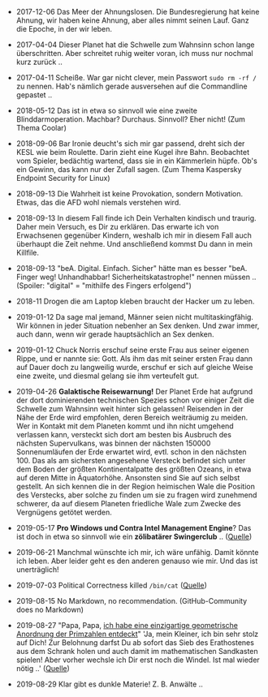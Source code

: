 - 2017-12-06 Das Meer der Ahnungslosen.  Die Bundesregierung hat keine Ahnung, wir haben keine Ahnung, aber alles nimmt seinen Lauf.  Ganz die Epoche, in der wir leben.

- 2017-04-04 Dieser Planet hat die Schwelle zum Wahnsinn schon lange überschritten.  Aber schreitet ruhig weiter voran, ich muss nur nochmal kurz zurück ..

- 2017-04-11 Scheiße.  War gar nicht clever, mein Passwort `sudo rm -rf /` zu nennen.  Hab's nämlich gerade ausversehen auf die Commandline gepastet ..

- 2018-05-12 Das ist in etwa so sinnvoll wie eine zweite Blinddarmoperation.  Machbar?  Durchaus.  Sinnvoll?  Eher nicht!  (Zum Thema Coolar)

- 2018-09-06 Bar Ironie deucht's sich mir gar passend, dreht sich der KESL wie beim Roulette.  Darin zieht eine Kugel ihre Bahn. Beobachtet vom Spieler, bedächtig wartend, dass sie in ein Kämmerlein hüpfe.  Ob's ein Gewinn, das kann nur der Zufall sagen.  (Zum Thema Kaspersky Endpoint Security for Linux)

- 2018-09-13 Die Wahrheit ist keine Provokation, sondern Motivation.  Etwas, das die AFD wohl niemals verstehen wird.

- 2018-09-13 In diesem Fall finde ich Dein Verhalten kindisch und traurig.  Daher mein Versuch, es Dir zu erklären.  Das erwarte ich von Erwachsenen gegenüber Kindern, weshalb ich mir in diesem Fall auch überhaupt die Zeit nehme.  Und anschließend kommst Du dann in mein Killfile.

- 2018-09-13 "beA.  Digital.  Einfach.  Sicher" hätte man es besser "beA. Finger weg!  Unhandhabbar!  Sicherheitskatastrophe!" nennen müssen ..  (Spoiler: "digital" = "mithilfe des Fingers erfolgend")

- 2018-11 Drogen die am Laptop kleben braucht der Hacker um zu leben.

- 2019-01-12 Da sage mal jemand, Männer seien nicht multitaskingfähig.  Wir können in jeder Situation nebenher an Sex denken.   Und zwar immer, auch dann, wenn wir gerade hauptsächlich an Sex denken.

- 2019-01-12 Chuck Norris erschuf seine erste Frau aus seiner eigenen Rippe, und er nannte sie: Gott.  Als ihm das mit seiner ersten Frau dann auf Dauer doch zu langweilig wurde, erschuf er sich auf gleiche Weise eine zweite, und diesmal gelang sie ihm verteufelt gut.

- 2019-04-26 **Galaktische Reisewarnung!**  Der Planet Erde hat aufgrund der dort dominierenden technischen Spezies schon vor einiger Zeit die Schwelle zum Wahnsinn weit hinter sich gelassen!  Reisenden in der Nähe der Erde wird empfohlen, deren Bereich weiträumig zu meiden.  Wer in Kontakt mit dem Planeten kommt und ihn nicht umgehend verlassen kann, versteckt sich dort am besten bis Ausbruch des nächsten Supervulkans, was binnen der nächsten 150000 Sonnenumläufen der Erde erwartet wird, evtl. schon in den nächsten 100.  Das als am sichersten angesehene Versteck befindet sich unter dem Boden der größten Kontinentalpatte des größten Ozeans, in etwa auf deren Mitte in Äquatorhöhe.  Ansonsten sind Sie auf sich selbst gestellt.  An sich kennen die in der Region heimischen Wale die Position des Verstecks, aber solche zu finden um sie zu fragen wird zunehmend schwerer, da auf diesem Planeten friedliche Wale zum Zwecke des Vergnügens getötet werden.

- 2019-05-17 **Pro Windows und Contra Intel Management Engine**? Das ist doch in etwa so sinnvoll wie ein **zölibatärer Swingerclub** .. ([Quelle](https://www.heise.de/forum/heise-Security/News-Kommentare/Intel-fixt-teils-kritische-Luecken-in-UEFI-BIOS-ME-und-Linux-Grafiktreiber/Sorry-das-verstehe-ich-jetzt-nicht/posting-34512139/show/))

- 2019-06-21 Manchmal wünschte ich mir, ich wäre unfähig.  Damit könnte ich leben.  Aber leider geht es den anderen genauso wie mir.  Und das ist unerträglich!

- 2019-07-03 Political Correctness killed `/bin/cat` ([Quelle](https://www.heise.de/forum/Make/News-Kommentare/Farmbot-treibt-die-Automatisierung-im-Gemuesebeet-voran/Eure-armselige-Political-Correctness-kotzt-mich-an/posting-34803296/show/))

- 2019-08-15 No Markdown, no recommendation.  (GitHub-Community does no Markdown)

- 2019-08-27 "Papa, Papa, [ich habe eine einzigartige geometrische Anordnung der Primzahlen entdeckt](https://arxiv.org/abs/1903.08570)" 'Ja, mein Kleiner, ich bin sehr stolz auf Dich! Zur Belohnung darfst Du ab sofort das Sieb des Erathostenes aus dem Schrank holen und auch damit im mathematischen Sandkasten spielen! Aber vorher wechsle ich Dir erst noch die Windel. Ist mal wieder nötig ..' ([Quelle](https://www.heise.de/forum/heise-Security/News-Kommentare/Time-AI-Erfinder-verklagt-Black-Hat-Nach-115-000-Dollar-Vortrag-verspottet/Nein-das-war-eindeutig-unfair-und-kaltherzig-von-Black-Hat/posting-35125595/show/))

- 2019-08-29 Klar gibt es dunkle Materie!  Z. B. Anwälte ..
